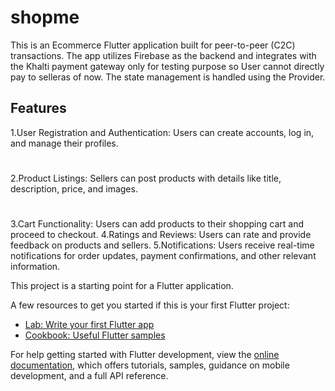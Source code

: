 # shopme

This is an Ecommerce Flutter application built for peer-to-peer (C2C) transactions. The app utilizes Firebase as the backend and integrates with the Khalti payment gateway only for testing purpose so User cannot directly pay to selleras of now. The state management is handled using the Provider.

## Features
1.User Registration and Authentication: Users can create accounts, log in, and manage their profiles.
#
2.Product Listings: Sellers can post products with details like title, description, price, and images.
#
3.Cart Functionality: Users can add products to their shopping cart and proceed to checkout.
4.Ratings and Reviews: Users can rate and provide feedback on products and sellers.
5.Notifications: Users receive real-time notifications for order updates, payment confirmations, and other relevant information.

This project is a starting point for a Flutter application.

A few resources to get you started if this is your first Flutter project:

- [Lab: Write your first Flutter app](https://docs.flutter.dev/get-started/codelab)
- [Cookbook: Useful Flutter samples](https://docs.flutter.dev/cookbook)

For help getting started with Flutter development, view the
[online documentation](https://docs.flutter.dev/), which offers tutorials,
samples, guidance on mobile development, and a full API reference.
